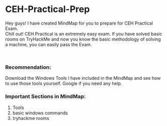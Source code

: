 # CEH-Practical-Prep

Hey guys! I have created MindMap for you to prepare for CEH Practical Exam. 
<br>
Chill out! CEH Practical is an extremely easy exam. If you have solved basic rooms on TryHackMe and now you know the basic methodology of solving a machine, you can easily pass the Exam. 

<br>

<b><h3>Recommendation:</b></h3>
Download the Windows Tools I have included in the MindMap and see how to use those tools yourself. Google if you need any help.

<b><h3>Important Sections in MindMap:</b></h3>
1. Tools
2. basic windows commands
3. tryhackme rooms
